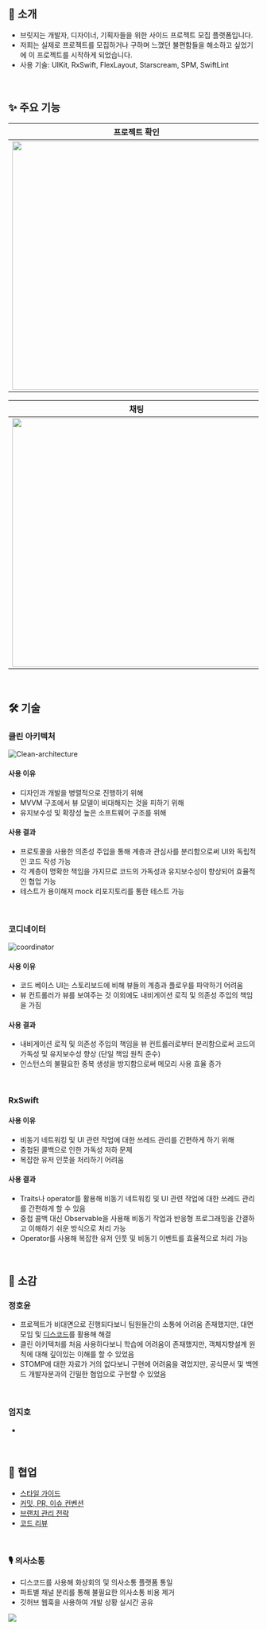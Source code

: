 ## 🙌 소개
- 브릿지는 개발자, 디자이너, 기획자들을 위한 사이드 프로젝트 모집 플랫폼입니다.
- 저희는 실제로 프로젝트를 모집하거나 구하며 느꼈던 불편함들을 해소하고 싶었기에 이 프로젝트를 시작하게 되었습니다.
- 사용 기술: UIKit, RxSwift, FlexLayout, Starscream, SPM, SwiftLint
</br>

## ✨ 주요 기능
|프로젝트 확인|프로젝트 상세|프로젝트 관리|
|---|---|---|
|<img height ="500" src="https://github.com/bridge0813/bridge-ios/assets/65343417/5301881a-7803-4050-9767-c82e874b98ba">|<img height ="500" src="https://github.com/bridge0813/bridge-ios/assets/65343417/c8918e94-32c0-4b5a-b3c1-056ef9f7d666">|<img height ="500" src="https://github.com/bridge0813/bridge-ios/assets/65343417/92c0b1ba-1390-4f9c-b479-31a891e871f1">

|채팅|채팅방|마이페이지|
|---|---|---|
|<img height ="500" src="https://github.com/bridge0813/bridge-ios/assets/65343417/27926690-f08d-4070-a27c-2e460764e5e3">|<img height ="500" src="https://github.com/bridge0813/bridge-ios/assets/65343417/8733967d-ddaa-4841-a21d-2c0d40b863cb">|<img height ="500" src="https://github.com/bridge0813/bridge-ios/assets/65343417/bb31a2a3-7ba7-47e3-8937-8aa1ae9437eb">|
</br>

## 🛠️ 기술
### 클린 아키텍처
<img alt="Clean-architecture" src="https://github.com/bridge0813/bridge-ios/assets/65343417/716863c5-c30d-4785-b7eb-5706775be58d">

#### 사용 이유
- 디자인과 개발을 병렬적으로 진행하기 위해
- MVVM 구조에서 뷰 모델이 비대해지는 것을 피하기 위해
- 유지보수성 및 확장성 높은 소프트웨어 구조를 위해

#### 사용 결과
- 프로토콜을 사용한 의존성 주입을 통해 계층과 관심사를 분리함으로써 UI와 독립적인 코드 작성 가능
- 각 계층이 명확한 책임을 가지므로 코드의 가독성과 유지보수성이 향상되어 효율적인 협업 가능
- 테스트가 용이해져 mock 리포지토리를 통한 테스트 가능
</br>

### 코디네이터
<img alt="coordinator" src="https://github.com/bridge0813/bridge-ios/assets/65343417/8d1e14e4-6cd3-4054-8278-af6876e1619e">

#### 사용 이유
- 코드 베이스 UI는 스토리보드에 비해 뷰들의 계층과 플로우를 파악하기 어려움
- 뷰 컨트롤러가 뷰를 보여주는 것 이외에도 내비게이션 로직 및 의존성 주입의 책임을 가짐

#### 사용 결과
- 내비게이션 로직 및 의존성 주입의 책임을 뷰 컨트롤러로부터 분리함으로써 코드의 가독성 및 유지보수성 향상 (단일 책임 원칙 준수)
- 인스턴스의 불필요한 중복 생성을 방지함으로써 메모리 사용 효율 증가   
</br>

### RxSwift
#### 사용 이유
- 비동기 네트워킹 및 UI 관련 작업에 대한 쓰레드 관리를 간편하게 하기 위해
- 중첩된 콜백으로 인한 가독성 저하 문제
- 복잡한 유저 인풋을 처리하기 어려움

#### 사용 결과
- Traits나 operator를 활용해 비동기 네트워킹 및 UI 관련 작업에 대한 쓰레드 관리를 간편하게 할 수 있음
- 중첩 콜백 대신 Observable을 사용해 비동기 작업과 반응형 프로그래밍을 간결하고 이해하기 쉬운 방식으로 처리 가능
- Operator를 사용해 복잡한 유저 인풋 및 비동기 이벤트를 효율적으로 처리 가능
</br>

## 👏 소감
### 정호윤
- 프로젝트가 비대면으로 진행되다보니 팀원들간의 소통에 어려움 존재했지만, 대면 모임 및 [디스코드](#🎙️-의사소통)를 활용해 해결
- 클린 아키텍처를 처음 사용하다보니 학습에 어려움이 존재했지만, 객체지향설계 원칙에 대해 깊이있는 이해를 할 수 있었음
- STOMP에 대한 자료가 거의 없다보니 구현에 어려움을 겪었지만, 공식문서 및 백엔드 개발자분과의 긴밀한 협업으로 구현할 수 있었음
</br>

### 엄지호
- 
</br>

## 🤝 협업
- [스타일 가이드](https://hoyunjung.notion.site/Swift-Style-Guide-e5aba08128de4571a006d84bf3716f2f?pvs=4)
- [커밋, PR, 이슈 컨벤션](https://hoyunjung.notion.site/GitHub-Conventions-bb47b76884c24b21847181c76d562c7d?pvs=4)
- [브랜치 관리 전략](https://hoyunjung.notion.site/3fb05482da58416ab8984ff8420a67d8?pvs=4)
- [코드 리뷰](https://hoyunjung.notion.site/e7fb35cf50de454ca4ea6646d7c41095?pvs=4)
</br>

### 🎙️ 의사소통
- 디스코드를 사용해 화상회의 및 의사소통 플랫폼 통일
- 파트별 채널 분리를 통해 불필요한 의사소통 비용 제거
- 깃허브 웹훅을 사용하여 개발 상황 실시간 공유
<img src="https://github.com/bridge0813/bridge-ios/assets/65343417/85d2baa8-0693-431a-8eae-014352cbd75f">
